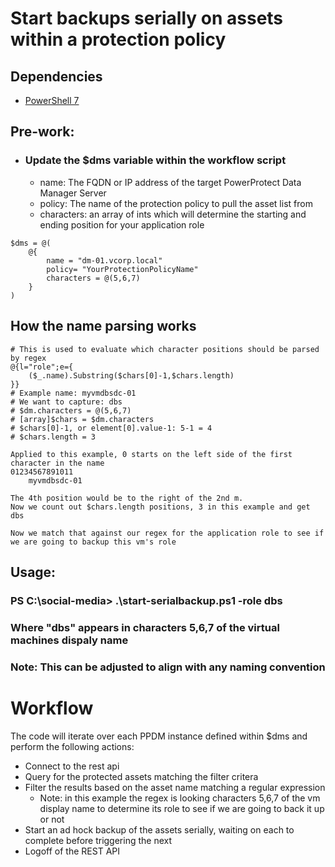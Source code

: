 # Start backups serially on assets within a protection policy
## Dependencies
- [PowerShell 7](https://github.com/powershell/powershell/releases)

## Pre-work:
- ### Update the $dms variable within the workflow script
    - name: The FQDN or IP address of the target PowerProtect Data Manager Server
    - policy: The name of the protection policy to pull the asset list from
    - characters: an array of ints which will determine the starting and ending position for your application role
```
$dms = @(
    @{
        name = "dm-01.vcorp.local"
        policy= "YourProtectionPolicyName"
        characters = @(5,6,7)
    }
)
```
## How the name parsing works
```
# This is used to evaluate which character positions should be parsed by regex
@{l="role";e={
    ($_.name).Substring($chars[0]-1,$chars.length)
}}
# Example name: myvmdbsdc-01
# We want to capture: dbs
# $dm.characters = @(5,6,7)
# [array]$chars = $dm.characters
# $chars[0]-1, or element[0].value-1: 5-1 = 4
# $chars.length = 3

Applied to this example, 0 starts on the left side of the first character in the name
01234567891011
    myvmdbsdc-01

The 4th position would be to the right of the 2nd m.
Now we count out $chars.length positions, 3 in this example and get dbs

Now we match that against our regex for the application role to see if we are going to backup this vm's role 
```


## Usage:
### PS C:\social-media> .\start-serialbackup.ps1 -role dbs
### Where "dbs" appears in characters 5,6,7 of the virtual machines dispaly name
### Note: This can be adjusted to align with any naming convention

# Workflow
The code will iterate over each PPDM instance defined within $dms and perform the following actions:
- Connect to the rest api
- Query for the protected assets matching the filter critera
- Filter the results based on the asset name matching a regular expression
    - Note: in this example the regex is looking characters 5,6,7 of the vm display name to determine its role to see if we are going to back it up or not
- Start an ad hock backup of the assets serially, waiting on each to complete before triggering the next 
- Logoff of the REST API